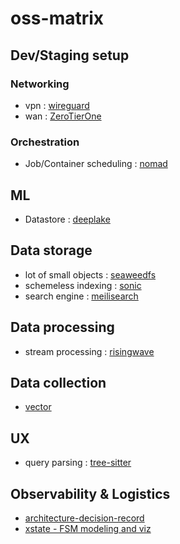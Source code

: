 # oss-matrix

## Dev/Staging setup

### Networking
- vpn : [wireguard](https://docs.hetzner.com/cloud/apps/list/wireguard/)
- wan : [ZeroTierOne](https://github.com/zerotier/ZeroTierOne)


### Orchestration 
- Job/Container scheduling : [nomad](https://developer.hashicorp.com/nomad)


## ML
- Datastore : [deeplake](https://github.com/activeloopai/deeplake)


## Data storage
- lot of small objects : [seaweedfs](https://github.com/seaweedfs/seaweedfs)
- schemeless indexing : [sonic](https://github.com/valeriansaliou/sonic)
- search engine : [meilisearch](https://github.com/meilisearch/meilisearch)


## Data processing 
- stream processing : [risingwave](https://www.risingwave.dev/docs/current/intro/)


## Data collection 
- [vector](https://github.com/vectordotdev/vector)

## UX
- query parsing : [tree-sitter](https://github.com/tree-sitter/tree-sitter)


## Observability & Logistics
- [architecture-decision-record](https://github.com/joelparkerhenderson/architecture-decision-record)
- [xstate - FSM modeling and viz](https://github.com/statelyai/xstate)
